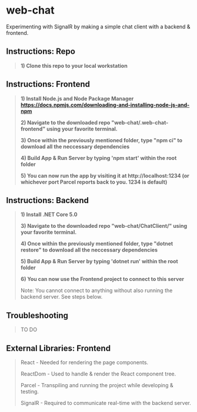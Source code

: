 # web-chat

Experimenting with SignalR by making a simple chat client with a backend & frontend. 


## Instructions: Repo
> **1) Clone this repo to your local workstation**
>
## Instructions: Frontend
>
> **1) Install Node.js and Node Package Manager https://docs.npmjs.com/downloading-and-installing-node-js-and-npm**
>
> **2) Navigate to the downloaded repo "web-chat/.web-chat-frontend" using your favorite terminal.**
>
> **3) Once within the previously mentioned folder, type "npm ci" to download all the neccessary dependencies**
>
> **4) Build App & Run Server by typing 'npm start' within the root folder**
>
> **5) You can now run the app by visiting it at http://localhost:1234 (or whichever port Parcel reports back to you. 1234 is default)**
>
## Instructions: Backend
>
> **1) Install .NET Core 5.0**
>
> **3) Navigate to the downloaded repo "web-chat/ChatClient/" using your favorite terminal.**
>
> **4) Once within the previously mentioned folder, type "dotnet restore" to download all the neccessary dependencies**
>
> **5) Build App & Run Server by typing 'dotnet run' within the root folder**
>
> **6) You can now use the Frontend project to connect to this server**
>
> Note: You cannot connect to anything without also running the backend server. See steps below.
>
## Troubleshooting
>
> TO DO
>
>
## External Libraries: Frontend
> React - Needed for rendering the page components.
>
> ReactDom - Used to handle & render the React component tree.
>
> Parcel - Transpiling and running the project while developing & testing.
>
> SignalR - Required to communicate real-time with the backend server.
